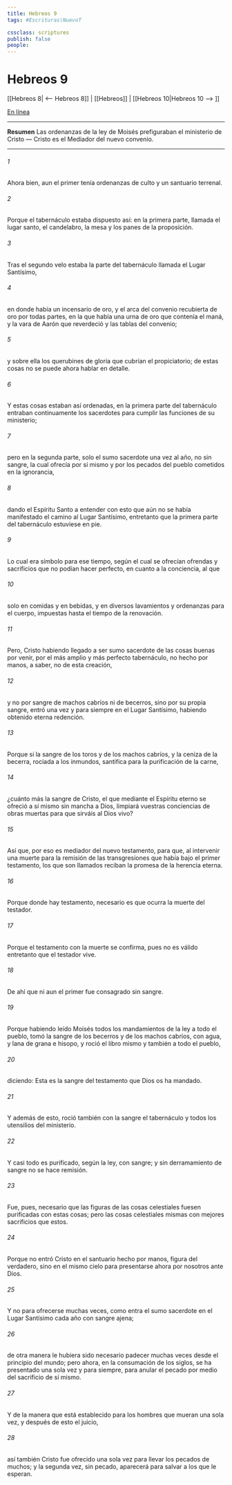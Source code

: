 ```yaml
---
title: Hebreos 9
tags: #Escrituras\NuevoT

cssclass: scriptures
publish: false
people:
---
```


# Hebreos 9
[[Hebreos 8| <-- Hebreos 8]] | [[Hebreos]] | [[Hebreos 10|Hebreos 10 --> ]]

[En línea](https://churchofjesuschrist.org/study/scriptures/nt/heb/9?lang=spa)

---
__Resumen__
Las ordenanzas de la ley de Moisés prefiguraban el ministerio de Cristo — Cristo es el Mediador del nuevo convenio.

---
###### 1 
Ahora bien, aun el primer  tenía ordenanzas de culto y un santuario terrenal.

###### 2 
Porque el tabernáculo estaba dispuesto así: en la primera parte, llamada el lugar santo,  el candelabro, la mesa y los panes de la proposición.

###### 3 
Tras el segundo velo estaba la parte del tabernáculo llamada el Lugar Santísimo,

###### 4 
en donde había un incensario de oro, y el arca del convenio recubierta de oro por todas partes, en la que había una urna de oro que contenía el maná, y la vara de Aarón que reverdeció y las tablas del convenio;

###### 5 
y sobre ella los querubines de gloria que cubrían el propiciatorio; de estas cosas no se puede ahora hablar en detalle.

###### 6 
Y estas cosas estaban así ordenadas, en la primera parte del tabernáculo entraban continuamente los sacerdotes para cumplir las funciones de su ministerio;

###### 7 
pero en la segunda parte, solo el sumo sacerdote  una vez al año, no sin sangre, la cual ofrecía por sí mismo y por los pecados del pueblo cometidos en la ignorancia,

###### 8 
dando el Espíritu Santo a entender con esto que aún no se había manifestado el camino al Lugar Santísimo, entretanto que la primera parte del tabernáculo estuviese en pie.

###### 9 
Lo cual era símbolo para ese tiempo, según el cual se ofrecían ofrendas y sacrificios que no podían hacer perfecto, en cuanto a la conciencia, al que 

###### 10 
 solo en comidas y en bebidas, y en diversos lavamientos y ordenanzas para el cuerpo, impuestas hasta el tiempo de la renovación.

###### 11 
Pero, Cristo habiendo llegado a ser sumo sacerdote de las cosas buenas por venir, por el más amplio y más perfecto tabernáculo, no hecho por manos, a saber, no de esta creación,

###### 12 
y no por sangre de machos cabríos ni de becerros, sino por su propia sangre, entró una vez y para siempre en el Lugar Santísimo, habiendo obtenido eterna redención.

###### 13 
Porque si la sangre de los toros y de los machos cabríos, y la ceniza de la becerra, rociada a los inmundos, santifica para la purificación de la carne,

###### 14 
¿cuánto más la sangre de Cristo, el que mediante el Espíritu eterno se ofreció a sí mismo sin mancha a Dios, limpiará vuestras conciencias de obras muertas para que sirváis al Dios vivo?

###### 15 
Así que, por eso es mediador del nuevo testamento, para que, al intervenir una muerte para la remisión de las transgresiones que había bajo el primer testamento, los que son llamados reciban la promesa de la herencia eterna.

###### 16 
Porque donde hay testamento, necesario es que ocurra la muerte del testador.

###### 17 
Porque el testamento con la muerte se confirma, pues no es válido entretanto que el testador vive.

###### 18 
De ahí que ni aun el primer  fue consagrado sin sangre.

###### 19 
Porque habiendo leído Moisés todos los mandamientos de la ley a todo el pueblo, tomó la sangre de los becerros y de los machos cabríos, con agua, y lana de grana e hisopo, y roció el libro mismo y también a todo el pueblo,

###### 20 
diciendo: Esta es la sangre del testamento que Dios os ha mandado.

###### 21 
Y además de esto, roció también con la sangre el tabernáculo y todos los utensilios del ministerio.

###### 22 
Y casi todo es purificado, según la ley, con sangre; y sin derramamiento de sangre no se hace remisión.

###### 23 
Fue, pues, necesario que las figuras de las cosas celestiales fuesen purificadas con estas cosas; pero las cosas celestiales mismas con mejores sacrificios que estos.

###### 24 
Porque no entró Cristo en el santuario hecho por manos, figura del verdadero, sino en el mismo cielo para presentarse ahora por nosotros ante Dios.

###### 25 
Y no para ofrecerse muchas veces, como entra el sumo sacerdote en el Lugar Santísimo cada año con sangre ajena;

###### 26 
de otra manera le hubiera sido necesario padecer muchas veces desde el principio del mundo; pero ahora, en la consumación de los siglos, se ha presentado una sola vez y para siempre, para anular el pecado por medio del sacrificio de sí mismo.

###### 27 
Y de la manera que está establecido para los hombres que mueran una sola vez, y después de esto el juicio,

###### 28 
así también Cristo fue ofrecido una sola vez para llevar los pecados de muchos; y la segunda vez, sin pecado, aparecerá para salvar a los que le esperan.

